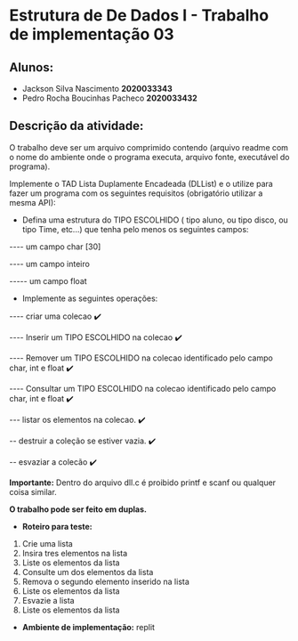 # Estrutura de De Dados I - Trabalho de implementação 03

## Alunos: 
* Jackson Silva Nascimento        **2020033343**
* Pedro Rocha Boucinhas Pacheco   **2020033432**

## Descrição da atividade:

O trabalho  deve ser um arquivo comprimido contendo (arquivo readme com o nome do ambiente onde o programa executa, arquivo fonte, executável do programa).

Implemente o TAD Lista Duplamente Encadeada (DLList) e o utilize para fazer um programa com os seguintes requisitos (obrigatório
utilizar a mesma API):

- Defina uma estrutura do TIPO ESCOLHIDO ( tipo aluno, ou tipo disco, ou tipo Time, etc...) que tenha pelo menos os seguintes campos:

---- um campo char [30]

---- um campo inteiro

----- um campo float

- Implemente as seguintes operações:

---- criar uma colecao ✔️

---- Inserir um TIPO ESCOLHIDO na colecao ✔️

---- Remover um TIPO ESCOLHIDO na colecao identificado pelo campo char, int e float ✔️

---- Consultar um TIPO ESCOLHIDO na colecao identificado pelo campo char, int e float ✔️

--- listar os elementos na colecao. ✔️

-- destruir a coleção se estiver vazia. ✔️

-- esvaziar a colecão ✔️

**Importante:** Dentro do arquivo dll.c é proibido printf e scanf ou qualquer coisa similar. 

**O trabalho pode ser feito em duplas.**

- **Roteiro para teste:**

1. Crie uma lista
2. Insira tres elementos na lista
3. Liste os elementos da lista
4. Consulte um dos elementos da lista
5. Remova o segundo elemento inserido na lista
6. Liste os elementos da lista
7. Esvazie a lista
8. Liste os elementos da lista

* **Ambiente de implementação:** replit